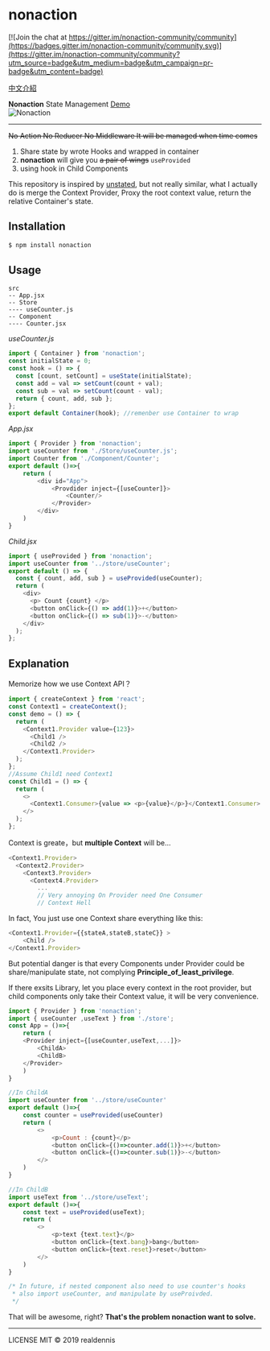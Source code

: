 # nonaction

[![Join the chat at https://gitter.im/nonaction-community/community](https://badges.gitter.im/nonaction-community/community.svg)](https://gitter.im/nonaction-community/community?utm_source=badge&utm_medium=badge&utm_campaign=pr-badge&utm_content=badge)

[中文介紹](https://github.com/realdennis/nonaction/blob/master/Chinese.md)

**Nonaction** State Management [Demo](https://codesandbox.io/s/03q5n1vp0)
<br/>
![Nonaction](https://i.imgur.com/G5iN0D2.png)

---

~~No Action No Reducer No Middleware It will be managed when time comes~~

1.  Share state by wrote Hooks and wrapped in container
2.  **nonaction** will give you ~~a pair of wings~~ `useProvided`
3.  using hook in Child Components

This repository is inspired by [unstated](https://github.com/jamiebuilds/unstated), but not really similar, what I actually do is merge the Context Provider, Proxy the root context value, return the relative Container's state.

## Installation

```sh
$ npm install nonaction
```

## Usage

```
src
-- App.jsx
-- Store
---- useCounter.js
-- Component
---- Counter.jsx
```

_useCounter.js_

```javascript
import { Container } from 'nonaction';
const initialState = 0;
const hook = () => {
  const [count, setCount] = useState(initialState);
  const add = val => setCount(count + val);
  const sub = val => setCount(count - val);
  return { count, add, sub };
};
export default Container(hook); //remenber use Container to wrap
```

_App.jsx_

```javascript
import { Provider } from 'nonaction';
import useCounter from './Store/useCounter.js';
import Counter from './Component/Counter';
export default ()=>{
	return (
		<div id="App">
			<Provdider inject={[useCounter]}>
				<Counter/>
			</Provider>
		</div>
	)
}
```

_Child.jsx_

```javascript
import { useProvided } from 'nonaction';
import useCounter from '../store/useCounter';
export default () => {
  const { count, add, sub } = useProvided(useCounter);
  return (
    <div>
      <p> Count {count} </p>
      <button onClick={() => add(1)}>+</button>
      <button onClick={() => sub(1)}>-</button>
    </div>
  );
};
```

## Explanation

Memorize how we use Context API？

```javascript
import { createContext } from 'react';
const Context1 = createContext();
const demo = () => {
  return (
    <Context1.Provider value={123}>
      <Child1 />
      <Child2 />
    </Context1.Provider>
  );
};
//Assume Child1 need Context1
const Child1 = () => {
  return (
    <>
      <Context1.Consumer>{value => <p>{value}</p>}</Context1.Consumer>
    </>
  );
};
```

Context is greate，but **multiple Context** will be...

```javascript
<Context1.Provider>
  <Context2.Provider>
    <Context3.Provider>
      <Context4.Provider>
        ...
        // Very annoying On Provider need One Consumer
        // Context Hell

```

In fact, You just use one Context share everything like this:

```javascript
<Context1.Provider={{stateA,stateB,stateC}} >
	<Child />
</Context1.Provider>
```

But potential danger is that every Components under Provider could be share/manipulate state, not complying **Principle_of_least_privilege**.

If there exsits Library, let you place every context in the root provider, but child components only take their Context value, it will be very convenience.

```javascript
import { Provider } from 'nonaction';
import { useCounter ,useText } from './store';
const App = ()=>{
	return (
	<Provider inject={[useCounter,useText,...]}>
		<ChildA>
		<ChildB>
	</Provider>
	)
}

//In ChildA
import useCounter from '../store/useCounter'
export default ()=>{
	const counter = useProvided(useCounter)
	return (
		<>
			<p>Count : {count}</p>
			<button onClick={()=>counter.add(1)}>+</button>
			<button onClick={()=>counter.sub(1)}>-</button>
		</>
	)
}

//In ChildB
import useText from '../store/useText';
export default ()=>{
	const text = useProvided(useText);
	return (
		<>
			<p>text {text.text}</p>
			<button onClick={text.bang}>bang</button>
			<button onClick={text.reset}>reset</button>
		</>
	)
}

/* In future, if nested component also need to use counter's hooks
 * also import useCounter, and manipulate by useProivded.
 */

```

That will be awesome, right?
**That's the problem nonaction want to solve.**

---

LICENSE MIT © 2019 realdennis
